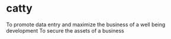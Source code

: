 # catty
To promote data entry and maximize the business of a well being development To secure the assets of a business

